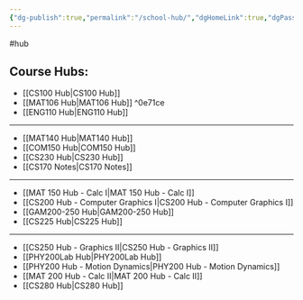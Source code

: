 ```yaml
---
{"dg-publish":true,"permalink":"/school-hub/","dgHomeLink":true,"dgPassFrontmatter":false,"dgShowLocalGraph":true}
---
```


#hub
## Course Hubs:
- [[CS100 Hub|CS100 Hub]]
- [[MAT106 Hub|MAT106 Hub]] ^0e71ce
- [[ENG110 Hub|ENG110 Hub]]

___
- [[MAT140 Hub|MAT140 Hub]]
- [[COM150 Hub|COM150 Hub]]
- [[CS230 Hub|CS230 Hub]]
- [[CS170 Notes|CS170 Notes]]

___
* [[MAT 150 Hub - Calc I|MAT 150 Hub - Calc I]]
* [[CS200 Hub - Computer Graphics I|CS200 Hub - Computer Graphics I]]
* [[GAM200-250 Hub|GAM200-250 Hub]]
* [[CS225 Hub|CS225 Hub]]

---
- [[CS250 Hub - Graphics II|CS250 Hub - Graphics II]]
- [[PHY200Lab Hub|PHY200Lab Hub]]
- [[PHY200 Hub - Motion Dynamics|PHY200 Hub - Motion Dynamics]]
- [[MAT 200 Hub - Calc II|MAT 200 Hub - Calc II]]
- [[CS280 Hub|CS280 Hub]]
